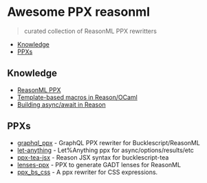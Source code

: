 # Awesome PPX reasonml

> curated collection of ReasonML PPX rewritters

<!-- toc -->

- [Knowledge](#knowledge)
- [PPXs](#ppxs)

<!-- tocstop -->

## Knowledge

- [ReasonML PPX](https://blog.hackages.io/reasonml-ppx-8ecd663d5640)
- [Template-based macros in Reason/OCaml](https://jaredforsyth.com/posts/template-based-macros-for-reason-ocaml/)
- [Building async/await in Reason](https://jaredforsyth.com/posts/building-async-await-in-reason/)

## PPXs

- [graphql_ppx](https://github.com/mhallin/graphql_ppx) - GraphQL PPX rewriter for Bucklescript/ReasonML
- [let-anything](https://github.com/jaredly/let-anything) - Let%Anything ppx for async/options/results/etc
- [ppx-tea-jsx](https://github.com/osener/ppx-tea-jsx) - Reason JSX syntax for bucklescript-tea
- [lenses-ppx](https://github.com/Astrocoders/lenses-ppx) - PPX to generate GADT lenses for ReasonML
- [ppx_bs_css](https://github.com/astrada/ppx_bs_css) - A ppx rewriter for CSS expressions.
